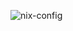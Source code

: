 ![nix-config](https://socialify.git.ci/WoLeo-Z/nix-config/image?description=1&font=JetBrains+Mono&logo=https%3A%2F%2Fgithub.com%2FNixOS%2Fnixos-artwork%2Fraw%2Frefs%2Fheads%2Fmaster%2Flogo%2Fnix-snowflake-colours.svg&name=1&owner=1&pattern=Plus&theme=Dark)
